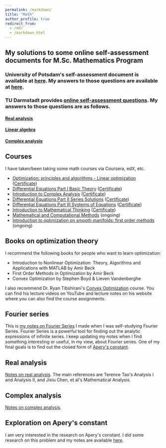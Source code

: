 ```yaml
---
permalink: /markdown/
title: "Math"
author_profile: true
redirect_from: 
  - /md/
  - /markdown.html
---
```


## My solutions to some online self-assessment documents for M.Sc. Mathematics Program
### University of Potsdam's self-assessment document is available at [here](https://www.math.uni-potsdam.de/fileadmin/user_upload/images/Dateien/Self-assessment.pdf). My answers to those questions are available at [here](/files/self_assessment_on_math_knowledge1.pdf).

### TU Darmstadt provides [online self-assessment questions](https://www2.mathematik.tu-darmstadt.de/~eickmeyer/OSA/OSA.html). My answers to those questions are as follows.
#### [Real analysis](/files/self_assessment_on_real_analysis.pdf)
#### [Linear algebra](/files/self_assessment_on_linear_algebra.pdf)
#### [Complex analysis](/files/self_assessment_on_complex_analysis.pdf)



## Courses
I have taken/been taking some math courses via Coursera, edX, etc.
* [Optimization: principles and algorithms - Linear optimization](https://www.edx.org/learn/math/ecole-polytechnique-federale-de-lausanne-optimization-principles-and-algorithms-linear-optimization) ([Certificate](/files/EPFLx%20optimizationX-1%20Certificate%20_%20edX.pdf))
* [Differential Equations Part I Basic Theory](https://www.coursera.org/learn/ordinary-differential-equations) ([Certificate](https://coursera.org/share/b9d2bd6807a737b2c3889f13e1e4bb5d))
* [Introduction to Complex Analysis](https://www.coursera.org/learn/complex-analysis) ([Certificate](https://coursera.org/share/b9c8ec0aaa6532736c7b6ef5321a8d6c))
* [Differential Equations Part II Series Solutions](https://www.coursera.org/learn/introduction-to-ordinary-differential-equations-part-2) ([Certificate](https://coursera.org/share/f29cc17973fe5edb5074e853cfa847cb)) 
* [Differential Equations Part III Systems of Equations](https://www.coursera.org/learn/differential-equations-part-iii-systems-of-equations) ([Certificate](https://coursera.org/share/fca2aeaa76e104b5a6c09436a8ba62fa))
* [Introduction to Mathematical Thinking](https://www.coursera.org/learn/mathematical-thinking) ([Certificate](https://coursera.org/share/c95c58ba49d6ee4eea92d2904ba30086))
* [Mathematical and Computational Methods](https://www.edx.org/learn/math/georgetown-university-mathematical-and-computational-methods) (ongoing)
* [Introduction to optimization on smooth manifolds: first order methods](https://www.edx.org/learn/math/ecole-polytechnique-federale-de-lausanne-introduction-to-optimization-on-smooth-manifolds-first-order-methods) (ongoing)



## Books on optimization theory
I recommend the following books for people who want to learn optimization:
* Introduction to Nonlinear Optimization: Theory, Algorithms and Applications with MATLAB by Amir Beck
* First Order Methods in Optimization by Amir Beck
* Convex Optimization by Stephen Boyd & Lieven Vandenberghe

I also recommend Dr. Ryan Tibshirani's [Convex Optimization](https://www.stat.cmu.edu/~ryantibs/convexopt/) course. You can find his lecture videos on YouTube and lecture notes on his website where you can also find the course assignments.

## Fourier series
This is [my notes on Fourier Series](/files/Notes_on_Fourier_Series.pdf) I made when I was self-studying Fourier Series. 
Fourier Series is a powerful tool for finding out the analytic expressions of infinite series. 
I keep updating my notes when I find something interesting or useful, in my view, about Fourier 
series. One of my final goals is to find out the closed form of [Apery's constant](https://en.wikipedia.org/wiki/Ap%C3%A9ry%27s_constant). 

## Real analysis
[Notes on real analysis](/files/real_analysis.pdf). The main references are Terence Tao's Analysis I and Analysis II, and Jixiu Chen, et al's Mathematical Analysis. 

## Complex analysis
[Notes on complex analysis](/files/complex_analysis.pdf).

## Exploration on Apery's constant
I am very interested in the research on Apery's constant. I did some research on this problem and my notes are available [here](/files/My_work_on_Apery_constant.pdf).

<!-- ## Locations of key files/directories

* Basic config options: _config.yml
* Top navigation bar config: _data/navigation.yml
* Single pages: _pages/
* Collections of pages are .md or .html files in:
  * _publications/
  * _portfolio/
  * _posts/
  * _teaching/
  * _talks/
* Footer: _includes/footer.html
* Static files (like PDFs): /files/
* Profile image (can set in _config.yml): images/profile.png

## Tips and hints

* Name a file ".md" to have it render in markdown, name it ".html" to render in HTML.
* Go to the [commit list](https://github.com/academicpages/academicpages.github.io/commits/master) (on your repo) to find the last version Github built with Jekyll. 
  * Green check: successful build
  * Orange circle: building
  * Red X: error
  * No icon: not built

## Resources
 * [Liquid syntax guide](https://shopify.github.io/liquid/tags/control-flow/)

## Markdown guide

### Header three

#### Header four

##### Header five

###### Header six

## Blockquotes

Single line blockquote:

> Quotes are cool.

## Tables

### Table 1

| Entry            | Item   |                                                              |
| --------         | ------ | ------------------------------------------------------------ |
| [John Doe](#)    | 2016   | Description of the item in the list                          |
| [Jane Doe](#)    | 2019   | Description of the item in the list                          |
| [Doe Doe](#)     | 2022   | Description of the item in the list                          |

### Table 2

| Header1 | Header2 | Header3 |
|:--------|:-------:|--------:|
| cell1   | cell2   | cell3   |
| cell4   | cell5   | cell6   |
|-----------------------------|
| cell1   | cell2   | cell3   |
| cell4   | cell5   | cell6   |
|=============================|
| Foot1   | Foot2   | Foot3   |

## Definition Lists

Definition List Title
:   Definition list division.

Startup
:   A startup company or startup is a company or temporary organization designed to search for a repeatable and scalable business model.

#dowork
:   Coined by Rob Dyrdek and his personal body guard Christopher "Big Black" Boykins, "Do Work" works as a self motivator, to motivating your friends.

Do It Live
:   I'll let Bill O'Reilly [explain](https://www.youtube.com/watch?v=O_HyZ5aW76c "We'll Do It Live") this one.

## Unordered Lists (Nested)

  * List item one 
      * List item one 
          * List item one
          * List item two
          * List item three
          * List item four
      * List item two
      * List item three
      * List item four
  * List item two
  * List item three
  * List item four

## Ordered List (Nested)

  1. List item one 
      1. List item one 
          1. List item one
          2. List item two
          3. List item three
          4. List item four
      2. List item two
      3. List item three
      4. List item four
  2. List item two
  3. List item three
  4. List item four

## Buttons

Make any link standout more when applying the `.btn` class.

## Notices

**Watch out!** You can also add notices by appending `{: .notice}` to a paragraph.
{: .notice}

## HTML Tags

### Address Tag

<address>
  1 Infinite Loop<br /> Cupertino, CA 95014<br /> United States
</address>

### Anchor Tag (aka. Link)

This is an example of a [link](http://github.com "Github").

### Abbreviation Tag

The abbreviation CSS stands for "Cascading Style Sheets".

*[CSS]: Cascading Style Sheets

### Cite Tag

"Code is poetry." ---<cite>Automattic</cite>

### Code Tag

You will learn later on in these tests that `word-wrap: break-word;` will be your best friend.

### Strike Tag

This tag will let you <strike>strikeout text</strike>.

### Emphasize Tag

The emphasize tag should _italicize_ text.

### Insert Tag

This tag should denote <ins>inserted</ins> text.

### Keyboard Tag

This scarcely known tag emulates <kbd>keyboard text</kbd>, which is usually styled like the `<code>` tag.

### Preformatted Tag

This tag styles large blocks of code.

<pre>
.post-title {
  margin: 0 0 5px;
  font-weight: bold;
  font-size: 38px;
  line-height: 1.2;
  and here's a line of some really, really, really, really long text, just to see how the PRE tag handles it and to find out how it overflows;
}
</pre>

### Quote Tag

<q>Developers, developers, developers&#8230;</q> &#8211;Steve Ballmer

### Strong Tag

This tag shows **bold text**.

### Subscript Tag

Getting our science styling on with H<sub>2</sub>O, which should push the "2" down.

### Superscript Tag

Still sticking with science and Isaac Newton's E = MC<sup>2</sup>, which should lift the 2 up.

### Variable Tag

This allows you to denote <var>variables</var>. -->
